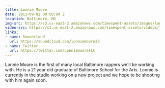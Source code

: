 ```yaml
---
title: Lonnie Moore
date: 2011-09-02 00:00:00 Z
location: Baltimore, MD
img-src: https://s3.us-east-2.amazonaws.com/timespent-assets/images/lonnie-moore.png
video-src: https://s3.us-east-2.amazonaws.com/timespent-assets/videos/lonnie-moore.mp4
links:
- name: Soundcloud
  url: https://soundcloud.com/lonniemoore23
- name: Twitter
  url: https://twitter.com/LonniemooreFLC
---
```


Lonnie Moore is the first of many local Baltimore rappers we'll be working with. He is a 21 year old graduate of Baltimore School for the Arts. Lonnie is currently in the studio working on a new project and we hope to be shooting with him again soon.
